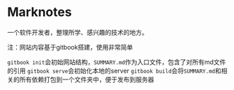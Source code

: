 # Marknotes

一个软件开发者，整理所学、感兴趣的技术的地方。



注：网站内容基于gitbook搭建，使用非常简单 

`gitbook init`会初始网站结构，`SUMMARY.md`作为入口文件，包含了对所有md文件的引用
`gitbook serve`会初始化本地的server
`gitbook build`会将`SUMMARY.md`和相关的所有依赖打包到一个文件夹中，便于发布到服务器